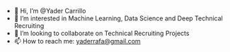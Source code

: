 - 👋 Hi, I’m @Yader Carrillo
- 👀 I’m interested in Machine Learning, Data Science and Deep Technical Recruiting
- 💞️ I’m looking to collaborate on Technical Recruiting Projects
- 📫 How to reach me: yaderrafa@gmail.com

<!---
Yader9/Yader9 is a ✨ special ✨ repository because its `README.md` (this file) appears on your GitHub profile.
You can click the Preview link to take a look at your changes.
--->
